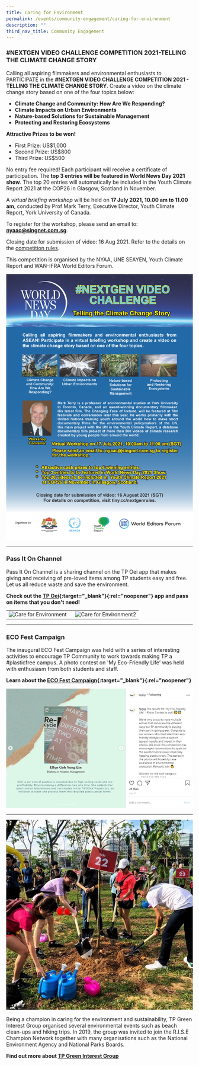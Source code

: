 ```yaml
---
title: Caring for Environment
permalink: /events/community-engagement/caring-for-environment
description: ""
third_nav_title: Community Engagement
---
```


### #NEXTGEN VIDEO CHALLENGE COMPETITION 2021-TELLING THE CLIMATE CHANGE STORY ###
Calling all aspiring filmmakers and environmental enthusiasts to PARTICIPATE in the **#NEXTGEN VIDEO CHALLENGE COMPETITION 2021 - TELLING THE CLIMATE CHANGE STORY**. Create a video  on the climate change story based on one of the four topics below:
* **Climate Change and Community: How Are We Responding?**
* **Climate Impacts on Urban Environments**
* **Nature-based Solutions for Sustainable Management**
* **Protecting and Restoring Ecosystems**

**Attractive Prizes to be won!**
* First Prize: US$1,000
* Second Prize: US$800
* Third Prize: US$500

No entry fee required! Each participant will receive a certificate of participation. The **top 3 entries will be featured in World News Day 2021 show**. The top 20 entries will automatically be included in the Youth Climate Report 2021 at the COP26 in Glasgow, Scotland in November.

A *virtual briefing workshop* will be held on **17 July 2021, 10.00 am to 11.00 am**, conducted by Prof Mark Terry, Executive Director, Youth Climate Report, York University of Canada.

To register for the workshop, please send an email to: **[nyaac@singnet.com.sg](mailto:nyaac@singnet.com.sg)**.

Closing date for submission of video: 16 Aug 2021. Refer to the details on the [competition rules](/files/BeCaring-EnvirCompetition%20Rules.pdf).

This competition is organised by the NYAA, UNE SEAYEN, Youth Climate Report and WAN-IFRA World Editors Forum.

![NEXTGEN VIDEO CHALLENGE COMPETITION 2021](/images/BeCaring-EnvirWNDVideoCompetition.png)

---
### Pass It On Channel ###
Pass It On Channel is a sharing channel on the TP Oei app that makes giving and receiving of pre-loved items among TP students easy and free. Let us all reduce waste and save the environment.

**Check out the [TP Oei](https://www.tp.edu.sg/life-at-tp/tp-students-digital-access-it-matters/students-it-needs.html#tpoei){:target="_blank"}{:rel="noopener"} app and pass on items that you don't need!**

<table>
    <tr>
        <td style="width:50%"><image src="/images/BeCaring-Env-PassItOn11.jpg" style="display:block;margin-left:auto;margin-right:auto;" alt="Care for Environment"></image>       
        </td>
        <td style="width:50%"><image src="/images/BeCaring-Env-PassItOn2.png" style="display:block;margin-left:auto;margin-right:auto;" alt="Care for Environment2"></image>       
        </td>
    </tr>
</table>

---

### ECO Fest Campaign ###
The inaugural ECO Fest Campaign was held with a series of interesting activities to encourage TP Community to work towards making TP a #plasticfree campus. A photo contest on 'My Eco-Friendly Life’ was held with enthusiasm from both students and staff.

**Learn about the [ECO Fest Campaign](https://www.instagram.com/p/CCm7zaGHYBL){:target="_blank"}{:rel="noopener"}**

![ECO Fest Campaign](/images/EcoFest4.JPG)

---

![TP Green Interest Group](/images/BeCaring-green_interest_grp1.jpg)

Being a champion in caring for the environment and sustainability, TP Green Interest Group organised several environmental events such as beach clean-ups and hiking trips. In 2019, the group was invited to join the R.I.S.E Champion Network together with many organisations such as the National Environment Agency and National Parks Boards.

**Find out more about [TP Green Interest Group](/interest_groups/green_interest_group/)**